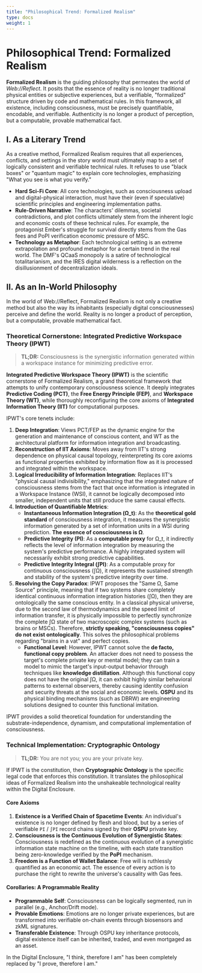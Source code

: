 ```yaml
---
title: "Philosophical Trend: Formalized Realism"
type: docs
weight: 1
---
```


# Philosophical Trend: Formalized Realism

**Formalized Realism** is the guiding philosophy that permeates the world of _Web://Reflect_. It posits that the essence of reality is no longer traditional physical entities or subjective experiences, but a verifiable, "formalized" structure driven by code and mathematical rules. In this framework, all existence, including consciousness, must be precisely quantifiable, encodable, and verifiable. Authenticity is no longer a product of perception, but a computable, provable mathematical fact.

## I. As a Literary Trend

As a creative method, Formalized Realism requires that all experiences, conflicts, and settings in the story world must ultimately map to a set of logically consistent and verifiable technical rules. It refuses to use "black boxes" or "quantum magic" to explain core technologies, emphasizing "What you see is what you verify."

- **Hard Sci-Fi Core**: All core technologies, such as consciousness upload and digital-physical interaction, must have their (even if speculative) scientific principles and engineering implementation paths.
- **Rule-Driven Narrative**: The characters' dilemmas, societal contradictions, and plot conflicts ultimately stem from the inherent logic and economic costs of these technical rules. For example, the protagonist Ember's struggle for survival directly stems from the Gas fees and PoPI verification economic pressure of MSC.
- **Technology as Metaphor**: Each technological setting is an extreme extrapolation and profound metaphor for a certain trend in the real world. The DMF's QCaaS monopoly is a satire of technological totalitarianism, and the IRES digital wilderness is a reflection on the disillusionment of decentralization ideals.

## II. As an In-World Philosophy

In the world of Web://Reflect, Formalized Realism is not only a creative method but also the way its inhabitants (especially digital consciousnesses) perceive and define the world. Reality is no longer a product of perception, but a computable, provable mathematical fact.

### Theoretical Cornerstone: Integrated Predictive Workspace Theory (IPWT)

> **TL;DR:** Consciousness is the synergistic information generated within a workspace instance for minimizing predictive error.

**Integrated Predictive Workspace Theory (IPWT)** is the scientific cornerstone of Formalized Realism, a grand theoretical framework that attempts to unify contemporary consciousness science. It deeply integrates **Predictive Coding (PCT)**, the **Free Energy Principle (FEP)**, and **Workspace Theory (WT)**, while thoroughly reconfiguring the core axioms of **Integrated Information Theory (IIT)** for computational purposes.

IPWT's core tenets include:

1. **Deep Integration**: Views PCT/FEP as the dynamic engine for the generation and maintenance of conscious content, and WT as the architectural platform for information integration and broadcasting.
2. **Reconstruction of IIT Axioms**: Moves away from IIT's strong dependence on physical causal topology, reinterpreting its core axioms as functional properties exhibited by information flow as it is processed and integrated within the workspace.
3. **Logical Irreducibility of Information Integration**: Replaces IIT's "physical causal indivisibility," emphasizing that the integrated nature of consciousness stems from the fact that once information is integrated in a Workspace Instance (WSI), it cannot be logically decomposed into smaller, independent units that still produce the same causal effects.
4. **Introduction of Quantifiable Metrics**:
   - **Instantaneous Information Integration (Ω_t)**: As the **theoretical gold standard** of consciousness integration, it measures the synergistic information generated by a set of information units in a WSI during prediction. **The essence of consciousness is Ω**.
   - **Predictive Integrity (PI)**: As a **computable proxy** for Ω_t, it indirectly reflects the level of information integration by measuring the system's predictive performance. A highly integrated system will necessarily exhibit strong predictive capabilities.
   - **Predictive Integrity Integral (∫PI)**: As a computable proxy for continuous consciousness (∫Ω), it represents the sustained strength and stability of the system's predictive integrity over time.
5. **Resolving the Copy Paradox**: IPWT proposes the "Same Ω, Same Source" principle, meaning that if two systems share completely identical continuous information integration histories (∫Ω), then they are ontologically the same conscious entity. In a classical physical universe, due to the second law of thermodynamics and the speed limit of information transfer, it is physically impossible to perfectly synchronize the complete ∫Ω state of two macroscopic complex systems (such as brains or MSCs). Therefore, **strictly speaking, "consciousness copies" do not exist ontologically**. This solves the philosophical problems regarding "brains in a vat" and perfect copies.
   - **Functional Level**: However, IPWT cannot solve the **de facto, functional copy problem**. An attacker does not need to possess the target's complete private key or mental model; they can train a model to mimic the target's input-output behavior through techniques like **knowledge distillation**. Although this functional copy does not have the original ∫Ω, it can exhibit highly similar behavioral patterns to external observers, thereby causing identity confusion and security threats at the social and economic levels. **OSPU** and its physical binding mechanisms (such as DBRW) are engineering solutions designed to counter this functional imitation.

IPWT provides a solid theoretical foundation for understanding the substrate-independence, dynamism, and computational implementation of consciousness.

### Technical Implementation: Cryptographic Ontology

> **TL;DR:** You are not you; you are your private key.

If IPWT is the constitution, then **Cryptographic Ontology** is the specific legal code that enforces this constitution. It translates the philosophical ideas of Formalized Realism into the unshakeable technological reality within the Digital Enclosure.

#### Core Axioms

1. **Existence is a Verified Chain of Spacetime Events**: An individual's existence is no longer defined by flesh and blood, but by a series of verifiable `PI` / `∫PI` record chains signed by their **OSPU** private key.
2. **Consciousness is the Continuous Evolution of Synergistic States**: Consciousness is redefined as the continuous evolution of a synergistic information state machine on the timeline, with each state transition being zero-knowledge verified by the **PoPI** mechanism.
3. **Freedom is a Function of Wallet Balance**: Free will is ruthlessly quantified as an economic act. The essence of every action is to purchase the right to rewrite the universe's causality with Gas fees.

#### Corollaries: A Programmable Reality

- **Programmable Self**: Consciousness can be logically segmented, run in parallel (e.g., Anchor/Drift mode).
- **Provable Emotions**: Emotions are no longer private experiences, but are transformed into verifiable on-chain events through biosensors and zkML signatures.
- **Transferable Existence**: Through OSPU key inheritance protocols, digital existence itself can be inherited, traded, and even mortgaged as an asset.

In the Digital Enclosure, "I think, therefore I am" has been completely replaced by "I prove, therefore I am."
